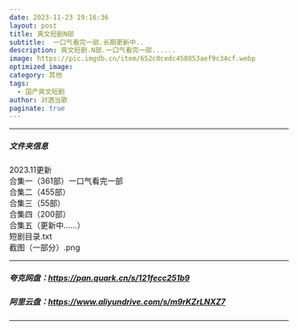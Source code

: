 ```yaml
---
date: 2023-11-23 19:16:36
layout: post
title: 爽文短剧N部
subtitle:  一口气看完一部.长期更新中..
description: 爽文短剧.N部.一口气看完一部......
image: https://pic.imgdb.cn/item/652c0cedc458853aef9c34cf.webp
optimized_image: 
category: 其他
tags:
  - 国产爽文短剧
author: 对酒当歌
paginate: true
---
```


---

##### 文件夹信息

2023.11更新  
合集一（361部）一口气看完一部  
合集二（455部）  
合集三（55部）  
合集四（200部）  
合集五（更新中……）  
短剧目录.txt  
截图（一部分）.png  

---

##### 夸克网盘：<https://pan.quark.cn/s/121fecc251b9>

##### 阿里云盘：<https://www.aliyundrive.com/s/m9rKZrLNXZ7>

---
